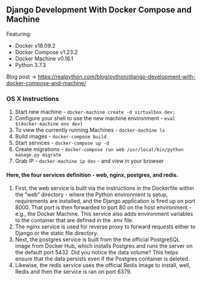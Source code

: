 ## Django Development With Docker Compose and Machine

Featuring:

- Docker v18.09.2
- Docker Compose v1.23.2
- Docker Machine v0.16.1
- Python 3.7.3

Blog post -> https://realpython.com/blog/python/django-development-with-docker-compose-and-machine/

### OS X Instructions

1. Start new machine - `docker-machine create -d virtualbox dev;`
1. Configure your shell to use the new machine environment - `eval $(docker-machine env dev)`
1. To view the currently running Machines - `docker-machine ls`
1. Build images - `docker-compose build`
1. Start services - `docker-compose up -d`
1. Create migrations - `docker-compose run web /usr/local/bin/python manage.py migrate`
1. Grab IP - `docker-machine ip dev` - and view in your browser


#### Here, the four services definition - web, nginx, postgres, and redis.

1. First, the web service is built via the instructions in the Dockerfile within the “web” directory - where the Python environment is setup, requirements are installed, and the Django application is fired up on port 8000. That port is then forwarded to port 80 on the host environment - e.g., the Docker Machine. This service also adds environment variables to the container that are defined in the .env file.
2. The nginx service is used for reverse proxy to forward requests either to Django or the static file directory.
3. Next, the postgres service is built from the the official PostgreSQL image from Docker Hub, which installs Postgres and runs the server on the default port 5432. Did you notice the data volume? This helps ensure that the data persists even if the Postgres container is deleted.
3. Likewise, the redis service uses the official Redis image to install, well, Redis and then the service is ran on port 6379.
